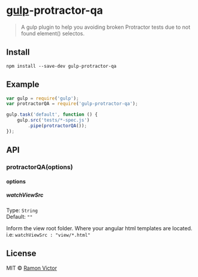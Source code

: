 # [gulp](http://gulpjs.com)-protractor-qa

> A gulp plugin to help you avoiding broken Protractor tests due to not found element() selectos.


## Install

```
npm install --save-dev gulp-protractor-qa
```


## Example

```js
var gulp = require('gulp');
var protractorQA = require('gulp-protractor-qa');

gulp.task('default', function () {
	gulp.src('tests/*-spec.js')
		.pipe(protractorQA());
});
```


## API

### protractorQA(options)

#### options

##### watchViewSrc

Type: `String`  
Default: `""`

Inform the view root folder. Where your angular html templates are located.
i.e: `watchViewSrc : "view/*.html"`


## License

MIT © [Ramon Victor](https://github.com/ramonvictor)
